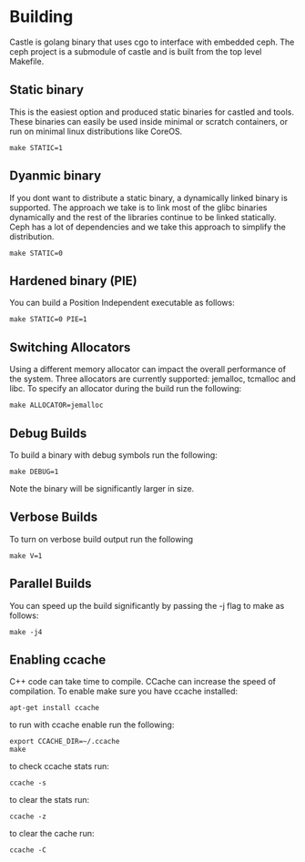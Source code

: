 # Building

Castle is golang binary that uses cgo to interface with embedded ceph. The ceph
project is a submodule of castle and is built from the top level Makefile.

## Static binary

This is the easiest option and produced static binaries for castled and tools. These
binaries can easily be used inside minimal or scratch containers, or run on minimal
linux distributions like CoreOS.

```
make STATIC=1
```

## Dyanmic binary

If you dont want to distribute a static binary, a dynamically linked binary is
supported. The approach we take is to link most of the glibc binaries dynamically
and the rest of the libraries continue to be linked statically. Ceph has a lot
of dependencies and we take this approach to simplify the distribution.

```
make STATIC=0
```

## Hardened binary (PIE)

You can build a Position Independent executable as follows:

```
make STATIC=0 PIE=1
```

## Switching Allocators

Using a different memory allocator can impact the overall performance of the system.
Three allocators are currently supported: jemalloc, tcmalloc and libc. To specify
an allocator during the build run the following:

```
make ALLOCATOR=jemalloc
```

## Debug Builds

To build a binary with debug symbols run the following:

```
make DEBUG=1
```

Note the binary will be significantly larger in size.

## Verbose Builds

To turn on verbose build output run the following

```
make V=1
```

## Parallel Builds

You can speed up the build significantly by passing the -j flag to make as follows:

```
make -j4
```

## Enabling ccache

C++ code can take time to compile. CCache can increase the speed of compilation. To
enable make sure you have ccache installed:

```
apt-get install ccache
```

to run with ccache enable run the following:

```
export CCACHE_DIR=~/.ccache
make
```

to check ccache stats run:

```
ccache -s
```

to clear the stats run:

```
ccache -z
```

to clear the cache run:

```
ccache -C
```
